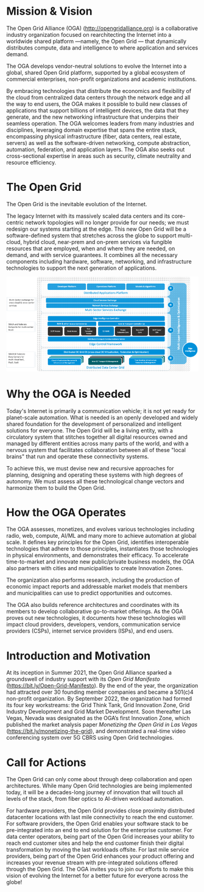 # Mission & Vision

The Open Grid Alliance (OGA) (http://opengridalliance.org) is a collaborative industry organization
focused on rearchitecting the Internet into a worldwide shared platform —namely, the Open Grid —
that dynamically distributes compute, data and intelligence to where application and services demand.

The OGA develops vendor-neutral solutions to evolve the Internet into a global, shared Open Grid platform,
supported by a global ecosystem of commercial enterprises, non-profit organizations and academic institutions.

By embracing technologies that distribute the economics and flexibility of the cloud
from centralized data centers through the network edge and all the way to end users,
the OGA makes it possible to build new classes of applications
that support billions of intelligent devices, the data that they generate,
and the new networking infrastructure that underpins their seamless operation.
The OGA welcomes leaders from many industries and disciplines,
leveraging domain expertise that spans the entire stack,
encompassing physical infrastructure (fiber, data centers, real estate, servers)
as well as the software-driven networking, compute abstraction, automation,
federation, and application layers.
The OGA also seeks out cross-sectional expertise in areas such as security, climate neutrality and resource efficiency.

# The Open Grid

The Open Grid is the inevitable evolution of the Internet.

The legacy Internet with its massively scaled data centers and its core-centric network topologies will no longer provide for our needs;
we must redesign our systems starting at the edge.
This new Open Grid will be a software-defined system
that stretches across the globe to support multi-cloud, hybrid cloud, near-prem and on-prem services
via fungible resources that are employed, when and where they are needed, on demand, and with service guarantees.
It combines all the necessary components including hardware, software, networking, and infrastructure technologies
to support the next generation of applications.

![High-level illustration of the Grid and its key features.](Grid_highlevel_illustration.png)

# Why the OGA is Needed

Today's Internet is primarily a communication vehicle; it is not yet ready for planet-scale automation.
What is needed is an openly developed and widely shared foundation for the development of personalized and intelligent solutions for everyone.
The Open Grid will be a living entity, with a circulatory system that stitches together all digital resources owned and managed by different entities
across many parts of the world,
and with a nervous system that facilitates collaboration between
all of these "local brains" that run and operate these connectivity systems.

To achieve this, we must devise new and recursive approaches
for planning, designing and operating these systems with high degrees of autonomy.
We must assess all these technological change vectors and harmonize them to build the Open Grid.

# How the OGA Operates

The OGA assesses, monetizes, and evolves
various technologies including radio, web, compute, AI/ML and many more to achieve automation at global scale.
It defines key principles for the Open Grid,
identifies interoperable technologies that adhere to those principles,
instantiates those technologies in physical environments, and demonstrates their efficacy.
To accelerate time-to-market and innovate new public/private business models,
the OGA also partners with cities and municipalities to create Innovation Zones.

The organization also performs research,
including the production of economic impact reports
and addressable market models that members and municipalities can use
to predict opportunities and outcomes.

The OGA also builds reference architectures
and coordinates with its members to develop collaborative go-to-market offerings.
As the OGA proves out new technologies,
it documents how these technologies will impact cloud providers, developers,
vendors, communication service providers (CSPs), internet service providers (ISPs), and end users.

# Introduction and Motivation

At its inception in Summer 2021,
the Open Grid Alliance sparked a groundswell of industry support
with its *Open Grid Manifesto* (https://bit.ly/Open-Grid-Manifesto).
By the end of the year, the organization had attracted over 30 founding member companies
and became a 501(c)4 non-profit organization.
By September 2022, the organization had formed its four key workstreams:
the Grid Think Tank, Grid Innovation Zone, Grid Industry Development and Grid Market Development.
Soon thereafter Las Vegas, Nevada was designated as the OGA’s first Innovation Zone,
which published the market analysis paper *Monetizing the Open Grid in Las Vegas* (https://bit.ly/monetizing-the-grid),
and demonstrated a real-time video conferencing system over 5G CBRS using Open Grid technologies.

# Call for Actions

The Open Grid can only come about through deep collaboration and open architectures.
While many Open Grid technologies are being implemented today,
it will be a decades-long journey of innovation that will touch all levels of the stack,
from fiber optics to AI-driven workload automation.

For hardware providers, the Open Grid provides close proximity
distributed datacenter locations with last mile connectivity to reach
the end customer.  For software providers, the Open Grid enables your
software stack to be pre-integrated into an end to end solution for
the enterprise customer.  For data center operators, being part of the
Open Grid increases your ability to reach end customer sites and help
the end customer finish their digital transformation by moving the
last workloads offsite. For last mile service providers, being part of
the Open Grid enhances your product offering and increases your
revenue stream with pre-integrated solutions offered through the Open
Grid.  The OGA invites you to join our efforts to make this vision of
evolving the Internet for a better future for everyone across the
globe!

